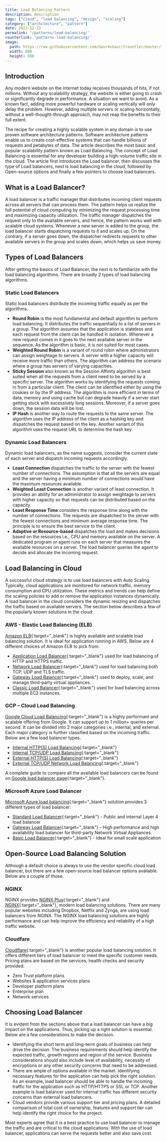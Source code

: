```yaml
---
title: Load Balancing Pattern
description: description
tags: ["cloud", "load balancing", "design", "scaling"]
category: ["architecture", "pattern"]
date: 2022-12-22
permalink: '/patterns/load-balancing/'
counterlink: 'patterns-load-balancing/'
image:
  path: https://raw.githubusercontent.com/Gaur4vGaur/traveller/master/images/patterns/2022-12-22-load-balancing-pattern.jpg
  width: 800
  height: 500
---
```


## Introduction
Any modern website on the internet today receives thousands of hits, if not millions. Without any scalability strategy, the website is either going to crash or significantly degrade in performance. A situation we want to avoid. As a known fact, adding more powerful hardware or scaling vertically will only delay the problem. However, adding multiple servers or scaling horizontally, without a well-thought-through approach, may not reap the benefits to their full extent.


The recipe for creating a highly scalable system in any domain is to use proven software architecture patterns. Software architecture patterns enable us to create cost-effective systems that can handle billions of requests and petabytes of data. The article describes the most basic and popular scalability pattern known as Load Balancing. The concept of Load Balancing is essential for any developer building a high-volume traffic site in the cloud. The article first introduces the Load balancer, then discusses the type of Load balancers, next is load balancing in the cloud, followed by Open-source options and finally a few pointers to choose load balancers.

## What is a Load Balancer?
A load balancer is a traffic manager that distributes incoming client requests across all servers that can process them. The pattern helps us realize the full potential of cloud computing by minimizing the request processing time and maximizing capacity utilization. The traffic manager dispatches the request only to the available servers, and hence, the pattern works well with scalable cloud systems. Whenever a new server is added to the group, the load balancer starts dispatching requests to it and scales up. On the contrary, if a server goes down, the dispatcher redirects requests to other available servers in the group and scales down, which helps us save money.

## Types of Load Balancers
After getting the basics of Load Balancer, the next is to familiarize with the load balancing algorithms. There are broadly 2 types of load balancing algorithms.

### Static Load Balancers
Static load balancers distribute the incoming traffic equally as per the algorithms. 
-	<strong>Round Robin</strong> is the most fundamental and default algorithm to perform load balancing. It distributes the traffic sequentially to a list of servers in a group. The algorithm assumes that the application is stateless and each request from the client can be handled in isolation. Whenever a new request comes in it goes to the next available server in the sequence. As the algorithm is basic, it is not suited for most cases.
-	<strong>Weighted Round Robin</strong> is a variant of round robin where administrators can assign weightage to servers. A server with a higher capacity will receive more traffic than others. The algorithm can address the scenario where a group has servers of varying capacities.
-	<strong>Sticky Session</strong> also known as the Session Affinity algorithm is best suited when all the requests from a client need to be served by a specific server. The algorithm works by identifying the requests coming in from a particular client. The client can be identified either by using the cookies or by the IP address. The algorithm is more efficient in terms of data, memory and using cache but can degrade heavily if a server start getting stuck with excessively long sessions. Moreover, if a server goes down, the session data will be lost.
-	<strong>IP Hash</strong> is another way to route the requests to the same server. The algorithm uses the IP address of the client as a hashing key and dispatches the request based on the key. Another variant of this algorithm uses the request URL to determine the hash key.


### Dynamic Load Balancers
Dynamic load balancers, as the name suggests, consider the current state of each server and dispatch incoming requests accordingly.
-	<strong>Least Connection</strong> dispatches the traffic to the server with the fewest number of connections. The assumption is that all the servers are equal and the server having a minimum number of connections would have the maximum resources available.
-	<strong>Weighted Least Connection</strong> is another variant of least connection. It provides an ability for an administrator to assign weightage to servers with higher capacity so that requests can be distributed based on the capacity.
-	<strong>Least Response Time</strong> considers the response time along with the number of connections. The requests are dispatched to the server with the fewest connections and minimum average response time. The principle is to ensure the best service to the client.
-	<strong>Adaptive or Resource-based</strong> dispatches the load and makes decisions based on the resources i.e., CPU and memory available on the server. A dedicated program or agent runs on each server that measures the available resources on a server. The load balancer queries the agent to decide and allocate the incoming request.


## Load Balancing in Cloud
A successful cloud strategy is to use load balancers with Auto Scaling. Typically, cloud applications are monitored for network traffic, memory consumption and CPU utilization. These metrics and trends can help define the scaling policies to add or remove the application instances dynamically. A load balancer in the cloud considers the dynamic resizing and dispatches the traffic based on available servers. The section below describes a few of the popularly known solutions in the cloud:

### AWS - Elastic Load Balancing (ELB)
[Amazon ELB](https://aws.amazon.com/elasticloadbalancing/){:target="_blank"} is highly available and scalable load balancing solution. It is ideal for application running in AWS. Below are 4 different choices of Amazon ELB to pick from:
-	[Application Load Balancer](https://aws.amazon.com/elasticloadbalancing/application-load-balancer/){:target="_blank"} used for load balancing of HTTP and HTTPS traffic.
-	[Network Load Balancer](https://aws.amazon.com/elasticloadbalancing/network-load-balancer/){:target="_blank"} used for load balancing both TCP, UDP and TLS traffic. 
-	[Gateway Load Balancer](https://aws.amazon.com/elasticloadbalancing/gateway-load-balancer/){:target="_blank"} used to deploy, scale, and manage third-party virtual appliances. 
-	[Classic Load Balancer](https://aws.amazon.com/elasticloadbalancing/classic-load-balancer/){:target="_blank"} used for load balancing across multiple EC2 instances. 

### GCP – Cloud Load Balancing
[Google Cloud Load Balancing](https://cloud.google.com/load-balancing){:target="_blank"} is a highly performant and scalable offering from Google. It can support up to 1 million+ queries per second. It can be divided into 2 major categories i.e., internal, and external. Each major category is further classified based on the incoming traffic. Below are a few load balancer types.
-	[Internal HTTP(S) Load Balancing](https://cloud.google.com/load-balancing/docs/l7-internal){:target="_blank"}
-	[Internal TCP/UDP Load Balancing](https://cloud.google.com/load-balancing/docs/internal){:target="_blank"}
-	[External HTTP(S) Load Balancing](https://cloud.google.com/load-balancing/docs/https){:target="_blank"}
-	[External TCP/UDP Network Load Balancing](https://cloud.google.com/load-balancing/docs/network){:target="_blank"}

A complete guide to compare all the available load balancers can be found on [Google load balancer page](https://cloud.google.com/load-balancing/docs/choosing-load-balancer){:target="_blank"}.

### Microsoft Azure Load Balancer
[Microsoft Azure load balancing](https://azure.microsoft.com/en-us/services/load-balancer/){:target="_blank"} solution provides 3 different types of load balancer:
- [Standard Load Balancer](https://docs.microsoft.com/en-us/azure/load-balancer/load-balancer-overview){:target="_blank"} - Public and internal Layer 4 load balancer
- [Gateway Load Balancer](https://learn.microsoft.com/en-us/azure/load-balancer/gateway-overview){:target="_blank"} - High performance and high availability load balancer for third-party Network Virtual Appliances.
- [Basic Load Balancer](https://learn.microsoft.com/en-us/azure/load-balancer/skus){:target="_blank"} - Ideal for small scale application

## Open-Source Load Balancing Solution
Although a default choice is always to use the vendor specific cloud load balancer, but there are a few open-source load balancer options available. Below are a couple of those.


### NGINX
NGINX provides [NGINX Plus](https://www.nginx.com/products/nginx/){:target="_blank"} and [NGINX](https://nginx.org/en/){:target="_blank"}, modern load balancing solutions. There are many popular websites including Dropbox, Netflix and Zynga, are using load balancers from NGINX. The NGINX load balancing solutions are highly performance and can help improve the efficiency and reliability of a high traffic website.

### Cloudfare
[Cloudflare](https://www.cloudflare.com/load-balancing/){:target="_blank"} is another popular load balancing solution. It offers different tiers of load balancer to meet the specific customer needs. Pricing plans are based on the services, health checks and security provided.
-	Zero Trust platform plans
-	Websites & application services plans
-	Developer platform plans
-	Enterprise plan
-	Network services


## Choosing Load Balancer
It is evident from the sections above that a load balancer can have a big impact on the applications. Thus, picking up a right solution is essential. Below are a few considerations to make the decision.
-	Identifying the short term and long-term goals of business can help drive the decision. The business requirements should help identify the expected traffic, growth regions and region of the service. Business considerations should also include level of availability, necessity of encryptions or any other security concerns that need to be addressed.
-	There are ample of options available in the market. Identifying necessary features for the application can help pick the right solution. As an example, load balancer should be able to handle the incoming traffic for the application such as HTTP/HTTPS or SSL or TCP. Another example is load balancer used for internal traffic has different security concerns than external load balancers.
-	Cloud vendors provide various support tier and pricing plans. A detailed comparison of total cost of ownership, features and support tier can help identify the right choice for the project. 


Most experts agree that it is a best practice to use load balancer to manage the traffic and are critical to the cloud applications. With the use of load balancer, applications can serve the requests better and also save cost. 


